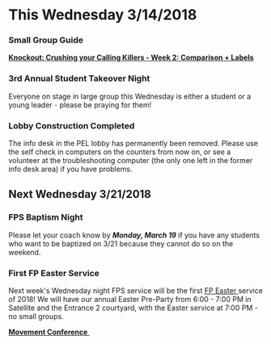 # This Wednesday 3/14/2018

### Small Group Guide  
**[ Knockout: Crushing your Calling Killers - Week 2: Comparison + Labels ]( guide.pdf )**  

### 3rd Annual Student Takeover Night
Everyone on stage in large group this Wednesday is either a student or a young leader - please be praying for them!

### Lobby Construction Completed
The info desk in the PEL lobby has permanently been removed. Please use the self check in computers on the counters from now on, or see a volunteer at the troubleshooting computer (the only one left in the former info desk area) if you have problems.

## Next Wednesday 3/21/2018

### FPS Baptism Night
Please let your coach know by ***Monday, March 19*** if you have any students who want to be baptized on 3/21 because they cannot do so on the weekend.

### First FP Easter Service
Next week's Wednesday night FPS service will be the first [ FP Easter ]( https://faithpromise.org/events/easter ) service of 2018! We will have our annual Easter Pre-Party from 6:00 - 7:00 PM in Satellite and the Entrance 2 courtyard, with the Easter service at 7:00 PM - no small groups.

<!--End of Markdown Content-->

<!--Bottom Page Nav Buttons-->
<a class="btn btn-default btn-sm" href="/movement" role="button"><b>Movement Conference</b>&nbsp;<i class="fa fa-arrow-right"></i></a>

